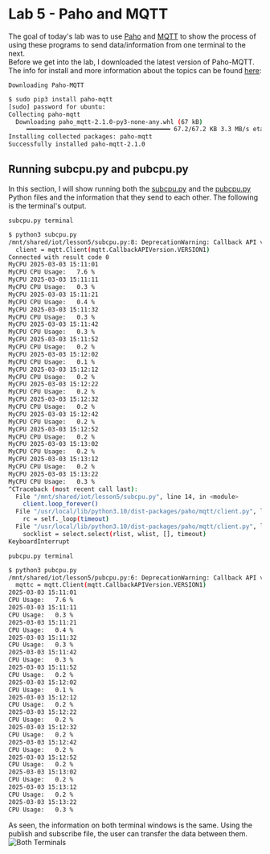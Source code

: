 # Lab 5 - Paho and MQTT
The goal of today's lab was to use [Paho](https://wiki.eclipse.org/Paho/) and [MQTT](https://www.youtube.com/watch?v=t5b7gGYAezQ) to show the process of using these programs to send data/information from one terminal to
the next.  
Before we get into the lab, I downloaded the latest version of Paho-MQTT. The info for install and more information about the topics can be found [here](https://github.com/kevinwlu/iot/tree/master/lesson5):

`Downloading Paho-MQTT`
```sh
$ sudo pip3 install paho-mqtt
[sudo] password for ubuntu: 
Collecting paho-mqtt
  Downloading paho_mqtt-2.1.0-py3-none-any.whl (67 kB)
     ━━━━━━━━━━━━━━━━━━━━━━━━━━━━━━━━━━━━━━━━ 67.2/67.2 KB 3.3 MB/s eta 0:00:00
Installing collected packages: paho-mqtt
Successfully installed paho-mqtt-2.1.0
```

## Running subcpu.py and pubcpu.py
In this section, I will show running both the [subcpu.py](subcpu.py) and the [pubcpu.py](pubcpu.py) Python files and the information that they send to each other. The following is the terminal's output.

`subcpu.py terminal`
```sh
$ python3 subcpu.py 
/mnt/shared/iot/lesson5/subcpu.py:8: DeprecationWarning: Callback API version 1 is deprecated, update to latest version
  client = mqtt.Client(mqtt.CallbackAPIVersion.VERSION1)
Connected with result code 0
MyCPU 2025-03-03 15:11:01
MyCPU CPU Usage:   7.6 %
MyCPU 2025-03-03 15:11:11
MyCPU CPU Usage:   0.3 %
MyCPU 2025-03-03 15:11:21
MyCPU CPU Usage:   0.4 %
MyCPU 2025-03-03 15:11:32
MyCPU CPU Usage:   0.3 %
MyCPU 2025-03-03 15:11:42
MyCPU CPU Usage:   0.3 %
MyCPU 2025-03-03 15:11:52
MyCPU CPU Usage:   0.2 %
MyCPU 2025-03-03 15:12:02
MyCPU CPU Usage:   0.1 %
MyCPU 2025-03-03 15:12:12
MyCPU CPU Usage:   0.2 %
MyCPU 2025-03-03 15:12:22
MyCPU CPU Usage:   0.2 %
MyCPU 2025-03-03 15:12:32
MyCPU CPU Usage:   0.2 %
MyCPU 2025-03-03 15:12:42
MyCPU CPU Usage:   0.2 %
MyCPU 2025-03-03 15:12:52
MyCPU CPU Usage:   0.2 %
MyCPU 2025-03-03 15:13:02
MyCPU CPU Usage:   0.2 %
MyCPU 2025-03-03 15:13:12
MyCPU CPU Usage:   0.2 %
MyCPU 2025-03-03 15:13:22
MyCPU CPU Usage:   0.3 %
^CTraceback (most recent call last):
  File "/mnt/shared/iot/lesson5/subcpu.py", line 14, in <module>
    client.loop_forever()
  File "/usr/local/lib/python3.10/dist-packages/paho/mqtt/client.py", line 2297, in loop_forever
    rc = self._loop(timeout)
  File "/usr/local/lib/python3.10/dist-packages/paho/mqtt/client.py", line 1663, in _loop
    socklist = select.select(rlist, wlist, [], timeout)
KeyboardInterrupt
```

`pubcpu.py terminal`
```sh
$ python3 pubcpu.py 
/mnt/shared/iot/lesson5/pubcpu.py:6: DeprecationWarning: Callback API version 1 is deprecated, update to latest version
  mqttc = mqtt.Client(mqtt.CallbackAPIVersion.VERSION1)
2025-03-03 15:11:01
CPU Usage:   7.6 %
2025-03-03 15:11:11
CPU Usage:   0.3 %
2025-03-03 15:11:21
CPU Usage:   0.4 %
2025-03-03 15:11:32
CPU Usage:   0.3 %
2025-03-03 15:11:42
CPU Usage:   0.3 %
2025-03-03 15:11:52
CPU Usage:   0.2 %
2025-03-03 15:12:02
CPU Usage:   0.1 %
2025-03-03 15:12:12
CPU Usage:   0.2 %
2025-03-03 15:12:22
CPU Usage:   0.2 %
2025-03-03 15:12:32
CPU Usage:   0.2 %
2025-03-03 15:12:42
CPU Usage:   0.2 %
2025-03-03 15:12:52
CPU Usage:   0.2 %
2025-03-03 15:13:02
CPU Usage:   0.2 %
2025-03-03 15:13:12
CPU Usage:   0.2 %
2025-03-03 15:13:22
CPU Usage:   0.3 %
```
As seen, the information on both terminal windows is the same. Using the publish and subscribe file, the user can transfer the data between them.  
![Both Terminals](https://github.com/user-attachments/assets/56b66e16-b87e-41a4-990e-65cea9c873a4)



